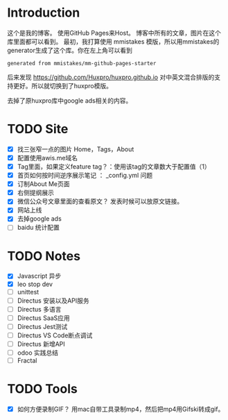 
# Introduction

这个是我的博客。 使用GitHub Pages来Host。 博客中所有的文章，图片在这个库里面都可以看到。
最初，我打算使用 mmistakes 模版，所以用mmistakes的generator生成了这个库。你在左上角可以看到

```
generated from mmistakes/mm-github-pages-starter
```

后来发现 https://github.com/Huxpro/huxpro.github.io 对中英文混合排版的支持更好。所以就切换到了huxpro模版。

去掉了原huxpro库中google ads相关的内容。 

# TODO Site

- [x] 找三张窄一点的图片 Home，Tags，About
- [x] 配置使用awis.me域名
- [x] Tag里面，如果定义feature tag？：使用该tag的文章数大于配置值（1）
- [x] 首页如何按时间逆序展示笔记 ：  _config.yml 问题
- [x] 订制About Me页面
- [x] 右侧提纲展示 
- [x] 微信公众号文章里面的查看原文？ 发表时候可以放原文链接。
- [x] 网站上线
- [x] 去掉google ads
- [ ] baidu 统计配置
# TODO Notes

- [x] Javascript 异步
- [x] leo stop dev
- [ ] unittest
- [ ] Directus 安装以及API服务
- [ ] Directus 多语言
- [ ] Directus SaaS应用
- [ ] Directus Jest测试
- [ ] Directus VS Code断点调试
- [ ] Directus 新增API
- [ ] odoo 实践总结
- [ ] Fractal

# TODO Tools

- [x] 如何方便录制GIF？
用mac自带工具录制mp4，然后把mp4用Gifski转成gif。


